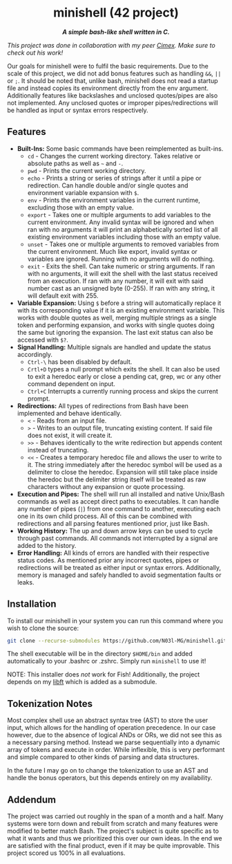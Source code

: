 <div align="center">
  <h1>
    minishell (42 project)
  </h1>
  <p>
    <b><i>A simple bash-like shell written in C.</i></b>
  </p>
</div>

_This project was done in collaboration with my peer [Cimex](https://github.com/Cimex404). Make sure to check out his work!_

Our goals for minishell were to fulfil the basic requirements. Due to the scale of this project, we did not add bonus features such as handling `&&`, `||` or `;`. It should be noted that, unlike bash, minishell does not read a startup file and instead copies its environment directly from the env argument. Additionally features like backslashes and unclosed quotes/pipes are also not implemented. Any unclosed quotes or improper pipes/redirections will be handled as input or syntax errors respectively.

## Features
- **Built-Ins:**
	Some basic commands have been reimplemented as built-ins.
	- `cd` - Changes the current working directory. Takes relative or absolute paths as well as `~` and `-`.
	- `pwd` - Prints the current working directory.
	- `echo` - Prints a string or series of strings after it until a pipe or redirection. Can handle double and/or single quotes and environment variable expansion with `$`.
	- `env` - Prints the environment variables in the current runtime, excluding those with an empty value.
	- `export` - Takes one or multiple arguments to add variables to the current environment. Any invalid syntax will be ignored and when ran with no arguments it will print an alphabetically sorted list of all existing environment variables including those with an empty value.
	- `unset` - Takes one or multiple arguments to removed variables from the current environment. Much like export, invalid syntax or variables are ignored. Running with no arguments will do nothing.
	- `exit` - Exits the shell. Can take numeric or string arguments. If ran with no arguments, it will exit the shell with the last status received from an execution. If ran with any number, it will exit with said number cast as an unsigned byte (0-255). If ran with any string, it will default exit with 255.
- **Variable Expansion:**
	Using `$` before a string will automatically replace it with its corresponding value if it is an existing environment variable. This works with double quotes as well, merging multiple strings as a single token and performing expansion, and works with single quotes doing the same but ignoring the expansion. The last exit status can also be accessed with `$?`.
- **Signal Handling:**
	Multiple signals are handled and update the status accordingly. 
	- `Ctrl-\` has been disabled by default.
	- `Crtl+D` types a null prompt which exits the shell. It can also be used to exit a heredoc early or close a pending cat, grep, wc or any other command dependent on input.
	- `Ctrl+C` Interrupts a currently running process and skips the current prompt.
- **Redirections:**
	All types of redirections from Bash have been implemented and behave identically.
	- `<` - Reads from an input file.
	- `>` - Writes to an output file, truncating existing content. If said file does not exist, it will create it.
	- `>>` - Behaves identically to the write redirection but appends content instead of truncating.
	- `<<` - Creates a temporary heredoc file and allows the user to write to it. The string immediately after the heredoc symbol will be used as a delimiter to close the heredoc. Expansion will still take place inside the heredoc but the delimiter string itself will be treated as raw characters without any expansion or quote processing.
- **Execution and Pipes:**
	The shell will run all installed and native Unix/Bash commands as well as accept direct paths to executables. It can handle any number of pipes (`|`) from one command to another, executing each one in its own child process. All of this can be combined with redirections and all parsing features mentioned prior, just like Bash.
- **Working History:**
	The up and down arrow keys can be used to cycle through past commands. All commands not interrupted by a signal are added to the history.
- **Error Handling:**
	All kinds of errors are handled with their respective status codes. As mentioned prior any incorrect quotes, pipes or redirections will be treated as either input or syntax errors. Additionally, memory is managed and safely handled to avoid segmentation faults or leaks.

## Installation
To install our minishell in your system you can run this command where you wish to clone the source:

```bash
git clone --recurse-submodules https://github.com/N03l-MG/minishell.git && cd minishell && ./mini_installer.sh
```

The shell executable will be in the directory `$HOME/bin` and added automatically to your .bashrc or .zshrc. Simply run `minishell` to use it!

NOTE: This installer does _not_ work for Fish! Additionally, the project depends on my [libft](https://github.com/N03l-MG/libft) which is added as a submodule.

## Tokenization Notes
Most complex shell use an abstract syntax tree (AST) to store the user input, which allows for the handling of operation precedence. In our case however, due to the absence of logical ANDs or ORs, we did not see this as a necessary parsing method. Instead we parse sequentially into a dynamic array of tokens and execute in order. While inflexible, this is very performant and simple compared to other kinds of parsing and data structures.

In the future I may go on to change the tokenization to use an AST and handle the bonus operators, but this depends entirely on my availability.

## Addendum
The project was carried out roughly in the span of a month and a half. Many systems were torn down and rebuilt from scratch and many features were modified to better match Bash. The project's subject is quite specific as to what it wants and thus we prioritized this over our own ideas. In the end we are satisfied with the final product, even if it may be quite improvable.
This project scored us 100% in all evaluations.
